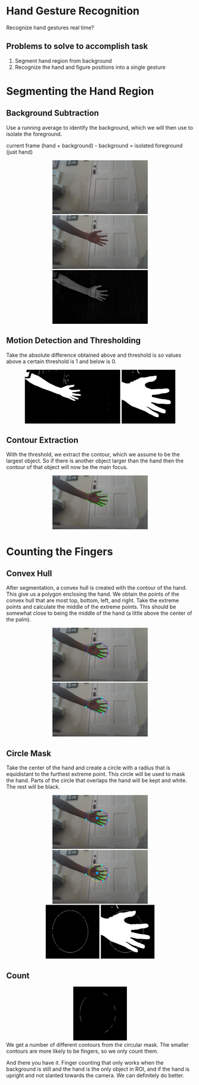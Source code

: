 # Hand Gesture Recognition
Recognize hand gestures real time?

## Problems to solve to accomplish task
1. Segment hand region from background
2. Recognize the hand and figure positions into a single gesture

# Segmenting the Hand Region
## Background Subtraction
Use a running average to identify the background, which we will then use to isolate the foreground.

current frame (hand + background) - background = isolated foreground (just hand)

<div align='center'>
    <img src='images/no_hand.JPG' width="256" height="144">
    <img src='images/yes_hand.JPG' width="256" height="144">
    <img src='images/diff.png' width="256" height="144">
</div>


## Motion Detection and Thresholding
Take the absolute difference obtained above and threshold is so values above a certain threshold is 1 and below is 0.

<div align='center'>
    <img src='images/threshold.png' width="256" height="144">
    <img src='images/roi.png' width="144" height="144">
</div>

## Contour Extraction
With the threshold, we extract the contour, which we assume to be the largest object. So if there is another object
larger than the hand then the contour of that object will now be the main focus.

<div align='center'>
    <img src='images/biggest_contour.png' width="256" height="144">
</div>

# Counting the Fingers
## Convex Hull
After segmentation, a convex hull is created with the contour of the hand. This give us a polygon enclosing the hand.
We obtain the points of the convex hull that are most top, bottom, left, and right. Take the extreme points and
calculate the middle of the extreme points. This should be somewhat close to being the middle of the hand 
(a little above the center of the palm).

<div align='center'>
    <img src='images/convex_hull.png' width="256" height="144">
    <img src='images/extreme_points.png' width="256" height="144">
</div>

## Circle Mask
Take the center of the hand and create a circle with a radius that is equidistant to the furthest extreme point. This
circle will be used to mask the hand. Parts of the circle that overlaps the hand will be kept and white. The rest will
be black.

<div align='center'>
    <img src='images/center.png' width="256" height="144">
    <img src='images/circle.png' width="256" height="144">
</div>

<div align='center'>
    <img src='images/circle_roi.png' width="144" height="144">
    <img src='images/circle_roi2.png' width="144" height="144">
</div>

## Count
<div align='center'>
    <img src='images/circle_contours.png' width="144" height="144">
</div>
We get a number of different contours from the circular mask. The smaller contours are more likely to be fingers, so we
only count them.

And there you have it. Finger counting that only works when the background is still and the hand is the only object in
ROI, and if the hand is upright and not slanted towards the camera. We can definitely do better.